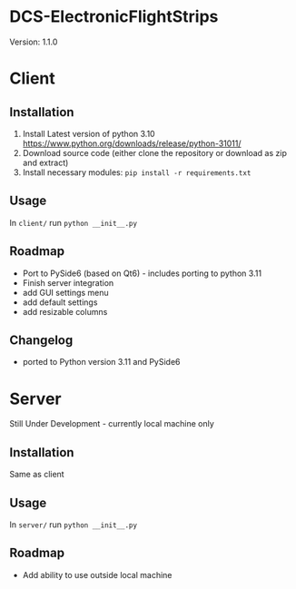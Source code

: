 # DCS-ElectronicFlightStrips
Version: 1.1.0

# Client

## Installation

1. Install Latest version of python 3.10 https://www.python.org/downloads/release/python-31011/
2. Download source code (either clone the repository or download as zip and extract)
3. Install necessary modules:
    ```pip install -r requirements.txt```

## Usage

In `client/` run `python __init__.py`

## Roadmap

- Port to PySide6 (based on Qt6) - includes porting to python 3.11
- Finish server integration
- add GUI settings menu
- add default settings
- add resizable columns

## Changelog

- ported to Python version 3.11 and PySide6

# Server

Still Under Development - currently local machine only

## Installation

Same as client

## Usage

In `server/` run `python __init__.py`

## Roadmap

- Add ability to use outside local machine

